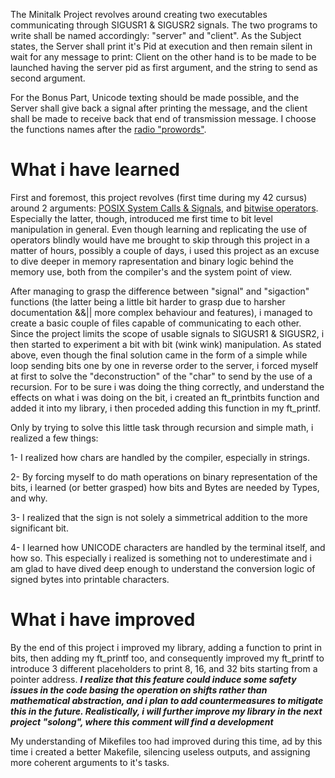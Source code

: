 The Minitalk Project revolves around creating two executables communicating through SIGUSR1 & SIGUSR2 signals. The two programs to write shall be named 
accordingly: "server" and "client". As the Subject states, the Server shall print it's Pid at execution and then remain silent in wait for any message to
print: Client on the other hand is to be made to be launched having the server pid as first argument, and the string to send as second argument. 

For the Bonus Part, Unicode texting should be made possible, and the Server shall give back a signal after printing the message, and the client shall be made to receive back that end of transmission message. I choose the functions names
after the <a href="https://en.wikipedia.org/wiki/Procedure_word" target="_blank">radio "prowords"</a>.

# What i have learned
First and foremost, this project revolves (first time during my 42 cursus) around 2 arguments: <a href="https://en.wikipedia.org/wiki/Signal_(IPC)" target="_blank">POSIX System Calls & Signals</a>, and <a href="https://en.wikipedia.org/wiki/Bitwise_operation" target="_blank">bitwise operators</a>. Especially the latter, though, introduced me first time to bit level manipulation in general. Even though learning and replicating the use of operators blindly would have me brought to skip through this project in a matter of hours, possibly a couple of days, i used this project as an excuse to dive deeper in memory rapresentation and binary logic behind the memory use, both from the compiler's and the system point of view.

After managing to grasp the difference between "signal" and "sigaction" functions (the latter being a little bit harder to grasp due to harsher documentation &&|| more complex behaviour and features), i managed to create a basic couple of files capable of communicating to each other. Since the project limits the scope of usable signals to SIGUSR1 & SIGUSR2, i then started to experiment a bit with bit (wink wink) manipulation. As stated above, even though the final solution came in the form of a simple while loop sending bits one by one in reverse order to the server, i forced myself at first to solve the "deconstruction" of the "char" to send by the use of a recursion. For to be sure i was doing the thing correctly, and understand the effects on what i was doing on the bit, i created an ft_printbits function and added it into my library, i then proceded adding this function in my ft_printf.

Only by trying to solve this little task through recursion and simple math, i realized a few things:

1- I realized how chars are handled by the compiler, especially in strings.

2- By forcing myself to do math operations on binary representation of the bits, i learned (or better grasped) how bits and Bytes are needed by Types, and why.

3- I realized that the sign is not solely a simmetrical addition to the more significant bit. 

4- I learned how UNICODE characters are handled by the terminal itself, and how so. This especially i realized is something not to underestimate and i am glad to have dived deep enough to understand the conversion logic of signed bytes into printable characters.

# What i have improved
By the end of this project i improved my library, adding a function to print in bits, then adding my ft_printf too, and consequently improved my ft_printf to introduce 3 different placeholders to print 8, 16, and 32 bits starting from a pointer address. ***I realize that this feature could induce some safety issues in the code basing the operation on shifts rather than mathematical abstraction, and i plan to add countermeasures to mitigate this in the future. Realistically, i will further improve my library in the next project "solong", where this comment will find a development***

My understanding of Mikefiles too had improved during this time, ad by this time i created a better Makefile, silencing useless outputs, and assigning more coherent arguments to it's tasks.

